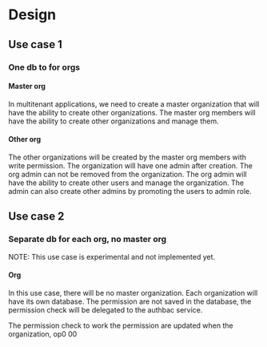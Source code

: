 # Design

## Use case 1

### One db to for orgs

#### Master org
In multitenant applications, we need to create a master organization that will have the ability to create other organizations.
The master org members will have the ability to create other organizations and manage them.

#### Other org
The other organizations will be created by the master org members with write permission. 
The organization will have one admin after creation. The org admin can not be removed from the organization.
The org admin will have the ability to create other users and manage the organization.
The admin can also create other admins by promoting the users to admin role.

## Use case 2

### Separate db for each org, no master org

NOTE: This use case is experimental and not implemented yet.

#### Org

In this use case, there will be no master organization. Each organization will have its own database.
The permission are not saved in the database, the permission check will be delegated to the authbac service.

The permission check to work the permission are updated when the organization, op0
00
